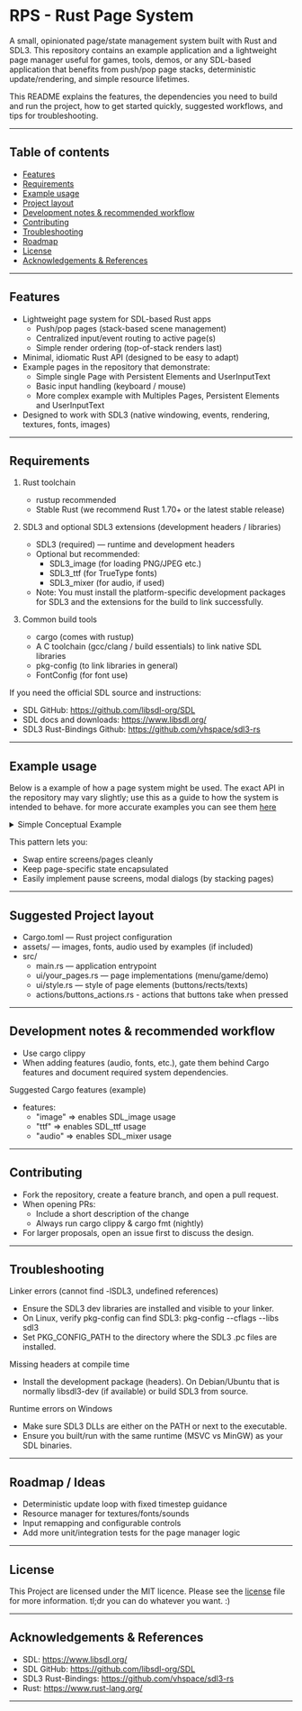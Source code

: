 # RPS - Rust Page System

A small, opinionated page/state management system built with Rust and SDL3.
This repository contains an example application and a lightweight page manager useful for games, tools, demos, or any SDL-based application that benefits from push/pop page stacks, deterministic update/rendering, and simple resource lifetimes.

This README explains the features, the dependencies you need to build and run the project, how to get started quickly, suggested workflows, and tips for troubleshooting.

---

## Table of contents
- [Features](#features)
- [Requirements](#requirements)
- [Example usage](#example-usage)
- [Project layout](#suggested-project-layout)
- [Development notes & recommended workflow](#development-notes--recommended-workflow)
- [Contributing](#contributing)
- [Troubleshooting](#troubleshooting)
- [Roadmap](#roadmap--ideas)
- [License](#license)
- [Acknowledgements & References](#acknowledgements--references)

---

## Features
- Lightweight page system for SDL-based Rust apps
  - Push/pop pages (stack-based scene management)
  - Centralized input/event routing to active page(s)
  - Simple render ordering (top-of-stack renders last)
- Minimal, idiomatic Rust API (designed to be easy to adapt)
- Example pages in the repository that demonstrate:
  - Simple single Page with Persistent Elements and UserInputText
  - Basic input handling (keyboard / mouse)
  - More complex example with Multiples Pages, Persistent Elements and UserInputText
- Designed to work with SDL3 (native windowing, events, rendering, textures, fonts, images)

---

## Requirements

1. Rust toolchain
   - rustup recommended
   - Stable Rust (we recommend Rust 1.70+ or the latest stable release)

2. SDL3 and optional SDL3 extensions (development headers / libraries)
   - SDL3 (required) — runtime and development headers
   - Optional but recommended:
     - SDL3_image (for loading PNG/JPEG etc.)
     - SDL3_ttf (for TrueType fonts)
     - SDL3_mixer (for audio, if used)
   - Note: You must install the platform-specific development packages for SDL3 and the extensions for the build to link successfully.

3. Common build tools
   - cargo (comes with rustup)
   - A C toolchain (gcc/clang / build essentials) to link native SDL libraries
   - pkg-config (to link libraries in general)
   - FontConfig (for font use)

If you need the official SDL source and instructions:
- SDL GitHub: https://github.com/libsdl-org/SDL
- SDL docs and downloads: https://www.libsdl.org/
- SDL3 Rust-Bindings Github: https://github.com/vhspace/sdl3-rs

---

## Example usage
Below is a example of how a page system might be used. The exact API in the repository may vary slightly; use this as a guide to how the system is intended to behave.
for more accurate examples you can see them [here](https://github.com/HaruNashii/RPS/tree/bdadc5c7d4d283b3438400ebcb894370032b1765/examples)

<details> <summary>Simple Conceptual Example</summary>

```rust
use rust_page_system::{
    Button, Renderer,
    misc::{center_elements::get_center, vec::GetOrCreate},
    system::{
        input_handler::InputHandler,
        page_system::{Page, PageData, PersistentElements},
        renderer::RendererConfig,
        state::AppState,
        window::{WindowConfig, create_window, get_monitor_refresh_rate}
    }
};
use sdl3::{pixels::Color, rect::Rect, sys::render::SDL_LOGICAL_PRESENTATION_STRETCH};
use std::{env, time::Duration};

//==========================================================================================================================================================================
//=======================================================================# main function recommended setup #===============================================================
//==========================================================================================================================================================================
fn main()
{
    let window_config = WindowConfig {
        window_title: "SimpleExample".to_string(),
        icon: (false, None),
        // Recommended to start with 16:9 aspect ratio
        start_window_size: (800, 450),
        // Recommended to have minimum size with 16:9 aspect ratio
        window_minimum_size: (800, 450),
        resizable: true,
        centered: true,
        // By Default SDL_LOGICAL_PRESENTATION_STRETCH Is Set, Only Setting It Here For Demonstration Purpose
        different_sdl_presentation_mode: Some(SDL_LOGICAL_PRESENTATION_STRETCH),
        font: ("JetBrainsMono".to_string(), Some("Bold".to_string()))
    };
    let mut window_modules = create_window(window_config);

    //bool is reffered to the rollback pages system, with "Mouse side buttons" or ("Alt" + "Arrows Keys") | (true = Page Rollback On), (false = Page Rollback Off)
    let mut input_handler = InputHandler::new(true);
    let mut app_state = AppState::new(PageId::Page1, window_modules.canvas.window().size());
    let mut page_data = PageData::new(&app_state);

    let renderer_config = RendererConfig { canvas: window_modules.canvas, texture_creator: &window_modules.texture_creator, ttf_context: &window_modules.ttf_context, font_path: &window_modules.font_path, decrease_color_when_selected: Some((25, 25, 25)), selection_color: Some((0, 0, 200, 125)) };
    let mut renderer = Renderer::new(renderer_config);

    populate_page_data(&mut page_data);

    loop
    {
        //using 900 / your_refresh_rate to a very crispy experience
        std::thread::sleep(Duration::from_millis(900 / get_monitor_refresh_rate()));
        app_state.update_window_size(renderer.canvas.window().size().0, renderer.canvas.window().size().1);
        input_handler.handle_input(&mut window_modules.event_pump, &mut window_modules.clipboard_system, &mut page_data, &mut app_state, button_action);
        page_data.create_current_page(&mut app_state);
        renderer.render(&page_data, &mut app_state, &input_handler);
    }
}

//==========================================================================================================================================================================
//===============================================================# can be a different file, like: buttons_actions.rs #======================================================
//==========================================================================================================================================================================
pub fn button_action(app_state: &mut AppState<PageId, ButtonId>, button_id: &ButtonId, app_data: &mut PageData<PageId, ButtonId>)
{
    if !app_state.capturing_input.0
    {
        if &ButtonId::ButtonPage1 == button_id
        {
            app_state.change_current_page(app_data, PageId::Page1, button_id);
            return;
        };
        if &ButtonId::ButtonSubPage == button_id
        {
            app_state.change_current_page(app_data, PageId::Page1SubPage, button_id);
            return;
        };
        if &ButtonId::ButtonBack == button_id
        {
            app_state.change_current_page(app_data, PageId::Page1, button_id);
            return;
        };
        // Non Handle Buttons Will Be Considered User Input Buttons
        app_state.capturing_input = (true, Some(*button_id));
    }
}

//==========================================================================================================================================================================
//===============================================================# can be a different file, like: setup_page_data.rs #======================================================
//==========================================================================================================================================================================
pub fn populate_page_data(page_data: &mut PageData<PageId, ButtonId>)
{
    page_data.push_page_link(Some(vec![(PageId::Page1SubPage, subpage_page1)]), Some(vec![(PageId::Page1, page_1)]));
}

//==========================================================================================================================================================================
//====================================================================# can be a different file, like: style.rs (or not even exist) #=======================================
//==========================================================================================================================================================================
pub const BACKGROUND_COLOR: Color = Color::RGB(30, 30, 46);
pub const TEXT_COLOR: Color = Color::RGB(255, 255, 255);
pub const SUBTEXT_COLOR: Color = Color::RGB(186, 194, 222);
pub const PURPLE_COLOR: Color = Color::RGB(203, 166, 247);
pub const PINK_COLOR: Color = Color::RGB(243, 139, 168);
pub const ORANGE_COLOR: Color = Color::RGB(250, 179, 135);
pub const BLACK_COLOR: Color = Color::RGB(17, 17, 27);
pub const RED_COLOR: Color = Color::RGB(255, 0, 0);

//==========================================================================================================================================================================
//===============================================================# can be a different file, like: pages.rs #================================================================
//==========================================================================================================================================================================
#[derive(Debug, Clone, Copy, PartialEq, Eq)]
/// Defines The ID for your Pages
pub enum PageId
{
    Persistent,
    Page1,
    Page1SubPage
}
#[derive(Eq, PartialEq, Clone, Copy, Debug)]
#[repr(usize)]
/// Defines The ID for your Buttons
pub enum ButtonId
{
    ButtonPage1,
    ButtonPurpleInputStartPage1,
    ButtonSubPage,
    ButtonBack
}

// Define Your Pages Here:
pub fn persistent_elements() -> PersistentElements<PageId, ButtonId>
{
    //===================== rects =========================
    let all_rects = vec![(BLACK_COLOR, (Rect::new(0, 0, 1920, 100), 0))];

    //===================== texts =========================
    let all_text = vec![(17.0, (825, 34), "This Is A Persistent Element".to_string(), TEXT_COLOR)];

    //===================== images =========================
    let all_images = vec![((10, 10), (50, 50), format!("{}/.cache/page_system/example_1.jpg", env::home_dir().unwrap().display()))];

    //===================== page creation =========================
    PersistentElements { id: PageId::Persistent, background_color: None, rects: Some(all_rects), buttons: None, texts: Some(all_text), images: Some(all_images) }
}

pub fn page_1(user_input: &mut Vec<String>) -> Page<PageId, ButtonId>
{
    //===================== variables =========================
    let purple_button_data = get_center((600, 100), (1920, 1080));
    let subpage_button_data = get_center((235, 40), (1920, 1080));

    //===================== buttons =========================
    let all_buttons = vec![Button { enabled: true, color: PURPLE_COLOR, rect: Rect::new(subpage_button_data.pos_x, 150, subpage_button_data.w, subpage_button_data.h), radius: 20, id: ButtonId::ButtonSubPage, has_transition: None }, Button { enabled: true, color: PURPLE_COLOR, rect: Rect::new(purple_button_data.pos_x, purple_button_data.pos_y, purple_button_data.w, purple_button_data.h), radius: 5, id: ButtonId::ButtonPurpleInputStartPage1, has_transition: None }];

    //===================== texts =========================
    let all_text = vec![(18.0, (all_buttons[0].rect.x + 10, all_buttons[0].rect.y + 7), "Go To subpage_page1".to_string(), TEXT_COLOR), (18.0, (all_buttons[1].rect.x + 75, all_buttons[1].rect.y - 25), "Click the Button To Start Getting Input".to_string(), SUBTEXT_COLOR), (25.0, (all_buttons[1].rect.x + 15, all_buttons[1].rect.y + 35), user_input.get_or_create(0), BLACK_COLOR)];

    //===================== page creation =========================
    Page { has_userinput: Some(vec![(PageId::Page1, ButtonId::ButtonPurpleInputStartPage1)]), has_persistent_elements: Some(vec![(PageId::Persistent, persistent_elements)]), id: PageId::Page1, background_color: Some(BACKGROUND_COLOR), rects: None, buttons: Some(all_buttons), texts: Some(all_text), images: None }
}

pub fn subpage_page1() -> Page<PageId, ButtonId>
{
    //===================== buttons =========================
    let all_buttons = vec![Button { enabled: true, color: PINK_COLOR, rect: Rect::new(20, 20, 50, 40), radius: 0, id: ButtonId::ButtonBack, has_transition: None }];

    //===================== texts =========================
    let all_text = vec![(18.0, (all_buttons[0].rect.x + 10, all_buttons[0].rect.y + 7), "<-".to_string(), TEXT_COLOR)];

    //===================== page creation =========================
    Page { has_userinput: None, has_persistent_elements: None, id: PageId::Page1SubPage, background_color: Some(BACKGROUND_COLOR), rects: None, buttons: Some(all_buttons), texts: Some(all_text), images: None }
}
```

</details>

This pattern lets you:
- Swap entire screens/pages cleanly
- Keep page-specific state encapsulated
- Easily implement pause screens, modal dialogs (by stacking pages)

---

## Suggested Project layout
- Cargo.toml — Rust project configuration
- assets/ — images, fonts, audio used by examples (if included)
- src/
  - main.rs — application entrypoint
  - ui/your_pages.rs — page implementations (menu/game/demo)
  - ui/style.rs — style of page elements (buttons/rects/texts)
  - actions/buttons_actions.rs - actions that buttons take when pressed

---

## Development notes & recommended workflow
- Use cargo clippy
- When adding features (audio, fonts, etc.), gate them behind Cargo features and document required system dependencies.

Suggested Cargo features (example)
- features:
  - "image" => enables SDL_image usage
  - "ttf" => enables SDL_ttf usage
  - "audio" => enables SDL_mixer usage

---

## Contributing
- Fork the repository, create a feature branch, and open a pull request.
- When opening PRs:
  - Include a short description of the change
  - Always run cargo clippy & cargo fmt (nightly)
- For larger proposals, open an issue first to discuss the design.

---

## Troubleshooting
Linker errors (cannot find -lSDL3, undefined references)
- Ensure the SDL3 dev libraries are installed and visible to your linker.
- On Linux, verify pkg-config can find SDL3: pkg-config --cflags --libs sdl3
- Set PKG_CONFIG_PATH to the directory where the SDL3 .pc files are installed.

Missing headers at compile time
- Install the development package (headers). On Debian/Ubuntu that is normally libsdl3-dev (if available) or build SDL3 from source.

Runtime errors on Windows
- Make sure SDL3 DLLs are either on the PATH or next to the executable.
- Ensure you built/run with the same runtime (MSVC vs MinGW) as your SDL binaries.

---

## Roadmap / Ideas
- Deterministic update loop with fixed timestep guidance
- Resource manager for textures/fonts/sounds
- Input remapping and configurable controls
- Add more unit/integration tests for the page manager logic

---

## License
This Project are licensed under the MIT licence. Please see the [license](https://github.com/HaruNashii/RPS/blob/main/LICENSE) file for more information. tl;dr you can do whatever you want. :)

---

## Acknowledgements & References
- SDL: https://www.libsdl.org/
- SDL GitHub: https://github.com/libsdl-org/SDL
- SDL3 Rust-Bindings: https://github.com/vhspace/sdl3-rs
- Rust: https://www.rust-lang.org/

---
